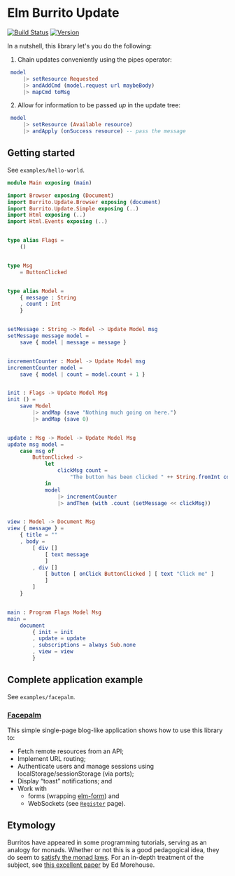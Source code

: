 # Elm Burrito Update

[![Build Status](https://img.shields.io/travis/laserpants/elm-burrito-update/master.svg?style=flat)](https://travis-ci.org/laserpants/elm-burrito-update)
[![Version](https://img.shields.io/badge/elm--version-0.19-blue.svg?colorB=ff69b4)](http://elm-lang.org/)

In a nutshell, this library let's you do the following:

1) Chain updates conveniently using the pipes operator:

```elm
 model
     |> setResource Requested
     |> andAddCmd (model.request url maybeBody)
     |> mapCmd toMsg
```

2) Allow for information to be passed *up* in the update tree:

```elm
 model
     |> setResource (Available resource)
     |> andApply (onSuccess resource) -- pass the message
```

## Getting started

See `examples/hello-world`.

```elm
module Main exposing (main)

import Browser exposing (Document)
import Burrito.Update.Browser exposing (document)
import Burrito.Update.Simple exposing (..)
import Html exposing (..)
import Html.Events exposing (..)


type alias Flags =
    ()


type Msg
    = ButtonClicked


type alias Model =
    { message : String
    , count : Int
    }


setMessage : String -> Model -> Update Model msg
setMessage message model =
    save { model | message = message }


incrementCounter : Model -> Update Model msg
incrementCounter model =
    save { model | count = model.count + 1 }


init : Flags -> Update Model Msg
init () =
    save Model
        |> andMap (save "Nothing much going on here.")
        |> andMap (save 0)


update : Msg -> Model -> Update Model Msg
update msg model =
    case msg of
        ButtonClicked ->
            let
                clickMsg count =
                    "The button has been clicked " ++ String.fromInt count ++ " times."
            in
            model
                |> incrementCounter
                |> andThen (with .count (setMessage << clickMsg))


view : Model -> Document Msg
view { message } =
    { title = ""
    , body =
        [ div []
            [ text message
            ]
        , div []
            [ button [ onClick ButtonClicked ] [ text "Click me" ]
            ]
        ]
    }


main : Program Flags Model Msg
main =
    document
        { init = init
        , update = update
        , subscriptions = always Sub.none
        , view = view
        }
```

## Complete application example

See `examples/facepalm`.

### [Facepalm](https://laserpants.github.io/elm-burrito-update/examples/facepalm/dist/)

This simple single-page blog-like application shows how to use this library to:
  * Fetch remote resources from an API;
  * Implement URL routing;
  * Authenticate users and manage sessions using localStorage/sessionStorage (via ports);
  * Display “toast” notifications; and
  * Work with
    * forms (wrapping [elm-form](https://package.elm-lang.org/packages/etaque/elm-form/latest)) and
    * WebSockets (see [`Register`](https://github.com/laserpants/elm-burrito-update/blob/master/examples/facepalm/src/Page/Register.elm) page).

## Etymology

Burritos have appeared in some programming tutorials, serving as an analogy for monads.
Whether or not this is a good pedagogical idea, they do seem to [satisfy the monad laws](https://blog.plover.com/prog/burritos.html).
For an in-depth treatment of the subject, see [this excellent paper](http://emorehouse.web.wesleyan.edu/silliness/burrito_monads.pdf) by Ed Morehouse.
